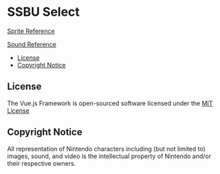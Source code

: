 # SSBU Select

[Sprite Reference](https://www.spriters-resource.com/nintendo_switch/supersmashbrosultimate/)

[Sound Reference](https://www.sounds-resource.com/nintendo_switch/supersmashbrosultimate/)

- [License](#license)
- [Copyright Notice](#copyright-notice)

## License

The Vue.js Framework is open-sourced software licensed under the [MIT License](https://github.com/vuejs/vuejs.org/blob/master/LICENSE)

## Copyright Notice

All representation of Nintendo characters including (but not limited to) images, sound, and video is the intellectual property of Nintendo and/or their respective owners.
